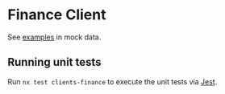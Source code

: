 <!-- gitbook-navigation: "Finance" -->

# Finance Client

See [examples](/libs/api/mocks/src/domains/finance/index.ts) in mock data.

## Running unit tests

Run `nx test clients-finance` to execute the unit tests via [Jest](https://jestjs.io).
